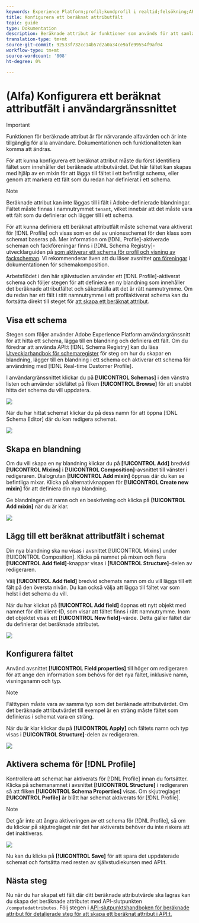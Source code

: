 ```yaml
---
keywords: Experience Platform;profil;kundprofil i realtid;felsökning;API
title: Konfigurera ett beräknat attributfält
topic: guide
type: Dokumentation
description: Beräknade attribut är funktioner som används för att samla data på händelsenivå i attribut på profilnivå. För att kunna konfigurera ett beräknat attribut måste du först identifiera fältet som innehåller det beräknade attributvärdet. Det här fältet kan skapas med hjälp av en mixin för att lägga till fältet i ett befintligt schema, eller genom att markera ett fält som du redan har definierat i ett schema.
translation-type: tm+mt
source-git-commit: 92533f732cc14b57d2a0a34ce9afe99554f9af04
workflow-type: tm+mt
source-wordcount: '808'
ht-degree: 0%

---
```



# (Alfa) Konfigurera ett beräknat attributfält i användargränssnittet

>[!IMPORTANT]
>
>Funktionen för beräknade attribut är för närvarande alfavärden och är inte tillgänglig för alla användare. Dokumentationen och funktionaliteten kan komma att ändras.

För att kunna konfigurera ett beräknat attribut måste du först identifiera fältet som innehåller det beräknade attributvärdet. Det här fältet kan skapas med hjälp av en mixin för att lägga till fältet i ett befintligt schema, eller genom att markera ett fält som du redan har definierat i ett schema.

>[!NOTE]
>
>Beräknade attribut kan inte läggas till i fält i Adobe-definierade blandningar. Fältet måste finnas i namnutrymmet `tenant`, vilket innebär att det måste vara ett fält som du definierar och lägger till i ett schema.

För att kunna definiera ett beräknat attributfält måste schemat vara aktiverat för [!DNL Profile] och visas som en del av unionsschemat för den klass som schemat baseras på. Mer information om [!DNL Profile]-aktiverade scheman och fackföreningar finns i [!DNL Schema Registry]-utvecklarguiden på [som aktiverar ett schema för profil och visning av fackscheman](../../xdm/api/getting-started.md). Vi rekommenderar även att du läser avsnittet [om föreningar](../../xdm/schema/composition.md) i dokumentationen för schemakomposition.

Arbetsflödet i den här självstudien använder ett [!DNL Profile]-aktiverat schema och följer stegen för att definiera en ny blandning som innehåller det beräknade attributfältet och säkerställa att det är rätt namnutrymme. Om du redan har ett fält i rätt namnutrymme i ett profilaktiverat schema kan du fortsätta direkt till steget för [att skapa ett beräknat attribut](#create-a-computed-attribute).

## Visa ett schema

Stegen som följer använder Adobe Experience Platform användargränssnitt för att hitta ett schema, lägga till en blandning och definiera ett fält. Om du föredrar att använda API:t [!DNL Schema Registry] kan du läsa [Utvecklarhandbok för schemaregister](../../xdm/api/getting-started.md) för steg om hur du skapar en blandning, lägger till en blandning i ett schema och aktiverar ett schema för användning med [!DNL Real-time Customer Profile].

I användargränssnittet klickar du på **[!UICONTROL Schemas]** i den vänstra listen och använder sökfältet på fliken **[!UICONTROL Browse]** för att snabbt hitta det schema du vill uppdatera.

![](../images/computed-attributes/Schemas-Browse.png)

När du har hittat schemat klickar du på dess namn för att öppna [!DNL Schema Editor] där du kan redigera schemat.

![](../images/computed-attributes/Schema-Editor.png)

## Skapa en blandning

Om du vill skapa en ny blandning klickar du på **[!UICONTROL Add]** bredvid **[!UICONTROL Mixins]** i **[!UICONTROL Composition]**-avsnittet till vänster i redigeraren. Dialogrutan **[!UICONTROL Add mixin]** öppnas där du kan se befintliga mixar. Klicka på alternativknappen för **[!UICONTROL Create new mixin]** för att definiera din nya blandning.

Ge blandningen ett namn och en beskrivning och klicka på **[!UICONTROL Add mixin]** när du är klar.

![](../images/computed-attributes/Add-mixin.png)

## Lägg till ett beräknat attributfält i schemat

Din nya blandning ska nu visas i avsnittet [!UICONTROL Mixins] under [!UICONTROL Composition]. Klicka på namnet på mixen och flera **[!UICONTROL Add field]**-knappar visas i **[!UICONTROL Structure]**-delen av redigeraren.

Välj **[!UICONTROL Add field]** bredvid schemats namn om du vill lägga till ett fält på den översta nivån. Du kan också välja att lägga till fältet var som helst i det schema du vill.

När du har klickat på **[!UICONTROL Add field]** öppnas ett nytt objekt med namnet för ditt klient-ID, som visar att fältet finns i rätt namnutrymme. Inom det objektet visas ett **[!UICONTROL New field]**-värde. Detta gäller fältet där du definierar det beräknade attributet.

![](../images/computed-attributes/New-field.png)

## Konfigurera fältet

Använd avsnittet **[!UICONTROL Field properties]** till höger om redigeraren för att ange den information som behövs för det nya fältet, inklusive namn, visningsnamn och typ.

>[!NOTE]
>
>Fälttypen måste vara av samma typ som det beräknade attributvärdet. Om det beräknade attributvärdet till exempel är en sträng måste fältet som definieras i schemat vara en sträng.

När du är klar klickar du på **[!UICONTROL Apply]** och fältets namn och typ visas i **[!UICONTROL Structure]**-delen av redigeraren.

![](../images/computed-attributes/Apply.png)

## Aktivera schema för [!DNL Profile]

Kontrollera att schemat har aktiverats för [!DNL Profile] innan du fortsätter. Klicka på schemanamnet i avsnittet **[!UICONTROL Structure]** i redigeraren så att fliken **[!UICONTROL Schema Properties]** visas. Om skjutreglaget **[!UICONTROL Profile]** är blått har schemat aktiverats för [!DNL Profile].

>[!NOTE]
>
>Det går inte att ångra aktiveringen av ett schema för [!DNL Profile], så om du klickar på skjutreglaget när det har aktiverats behöver du inte riskera att det inaktiveras.

![](../images/computed-attributes/Profile.png)

Nu kan du klicka på **[!UICONTROL Save]** för att spara det uppdaterade schemat och fortsätta med resten av självstudiekursen med API:t.

## Nästa steg

Nu när du har skapat ett fält där ditt beräknade attributvärde ska lagras kan du skapa det beräknade attributet med API-slutpunkten `/computedattributes`. Följ stegen i [API-slutpunktshandboken för beräknade attribut för detaljerade steg för att skapa ett beräknat attribut i API:t.](ca-api.md)